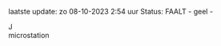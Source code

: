 laatste update: 
zo 08-10-2023  2:54   uur 
Status: FAALT - geel - 
<div class="service R">J</div><div class="service Y">microstation</div>
